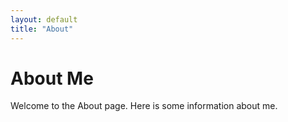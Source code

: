 ```yaml
---
layout: default
title: "About"
---
```


# About Me

Welcome to the About page. Here is some information about me.
